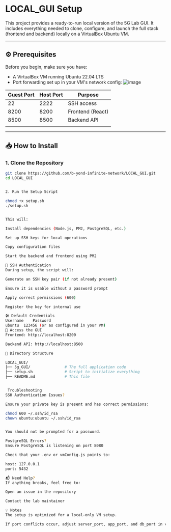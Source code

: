 # LOCAL_GUI Setup

This project provides a ready-to-run local version of the 5G Lab GUI. It includes everything needed to clone, configure, and launch the full stack (frontend and backend) locally on a VirtualBox Ubuntu VM.

---

## ⚙️ Prerequisites


Before you begin, make sure you have:

- A VirtualBox VM running Ubuntu 22.04 LTS
- Port forwarding set up in your VM's network config:
![image](https://github.com/user-attachments/assets/9ae0be13-8440-4a31-888d-6eadd1a09746)

| Guest Port | Host Port | Purpose           |
|------------|-----------|-------------------|
| 22         | 2222      | SSH access        |
| 8200       | 8200      | Frontend (React)  |
| 8500       | 8500      | Backend API       |
      |

---

## 📥 How to Install

### 1. Clone the Repository

```bash
git clone https://github.com/b-yond-infinite-network/LOCAL_GUI.git
cd LOCAL_GUI


2. Run the Setup Script

chmod +x setup.sh
./setup.sh


This will:

Install dependencies (Node.js, PM2, PostgreSQL, etc.)

Set up SSH keys for local operations

Copy configuration files

Start the backend and frontend using PM2

🔐 SSH Authentication
During setup, the script will:

Generate an SSH key pair (if not already present)

Ensure it is usable without a password prompt

Apply correct permissions (600)

Register the key for internal use

🛠️ Default Credentials
Username	Password
ubuntu	123456 (or as configured in your VM)
🚀 Access the GUI
Frontend: http://localhost:8200

Backend API: http://localhost:8500

📂 Directory Structure

LOCAL_GUI/
├── 5g_GUI/               # The full application code
├── setup.sh              # Script to initialize everything
├── README.md             # This file


 Troubleshooting
SSH Authentication Issues?

Ensure your private key is present and has correct permissions:

chmod 600 ~/.ssh/id_rsa
chown ubuntu:ubuntu ~/.ssh/id_rsa


You should not be prompted for a password.

PostgreSQL Errors?
Ensure PostgreSQL is listening on port 8080

Check that your .env or vmConfig.js points to:

host: 127.0.0.1
port: 5432

📬 Need Help?
If anything breaks, feel free to:

Open an issue in the repository

Contact the lab maintainer

💡 Notes
The setup is optimized for a local-only VM setup.

If port conflicts occur, adjust server_port, app_port, and db_port in vmConfig.js.
